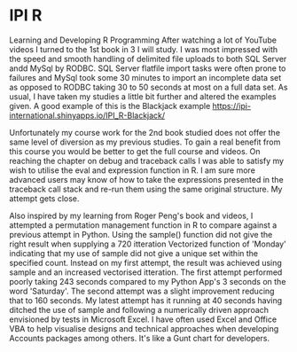# IPI R
 Learning and Developing R Programming
After watching a lot of YouTube videos I turned to the 1st book in 3 I will study. I was most impressed with the speed and smooth handling of delimited file uploads to both SQL Server andd MySql by RODBC. SQL Server flatfile import tasks were often prone to failures and MySql took some 30 minutes to import an incomplete data set as opposed to RODBC taking 30 to 50 seconds at most on a full data set. As usual, I have taken my studies a little bit further and altered the examples given. A good example of this is the Blackjack example https://ipi-international.shinyapps.io/IPI_R-Blackjack/

Unfortunately my course work for the 2nd book studied does not offer the same level of diversion as my previous studies. To gain a real benefit from this course you would be better to get the full course and videos. On reaching the chapter on debug and traceback calls I was able to satisfy my wish to utilise the eval and expression function in R. I am sure more advanced users may know of how to take the expressions presented in the traceback call stack and re-run them using the same original structure. My attempt gets close.

Also inspired by my learning from Roger Peng's book and videos, I attempted a permutation management function in R to compare against a previous attempt in Python. Using the sample() function did not give the right result when supplying a 720 itteration Vectorized function of 'Monday' indicating that my use of sample did not give a unique set within the specified count. Instead on my first attempt, the result was achieved using sample and an increased vectorised itteration. The first attempt performed poorly taking 243 seconds compared to my Python App's 3 seconds on the word 'Saturday'. The second attempt was a slight improvement reducing that to 160 seconds. My latest attempt has it running at 40 seconds having ditched the use of sample and following a numerically driven approach envisioned by tests in Microsoft Excel. I have often used Excel and Office VBA to help visualise designs and technical approaches when developing Accounts packages among others. It's like a Gunt chart for developers.
